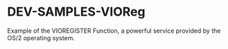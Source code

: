 # DEV-SAMPLES-VIOReg
Example of the VIOREGISTER Function, a powerful service provided by the OS/2 operating system.
